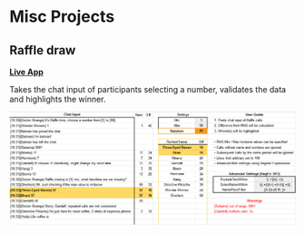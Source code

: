 # Misc Projects

## Raffle draw

**[Live App](https://docs.google.com/spreadsheets/d/1KckQ1YjMBUBkKgo_ePrUnClZ-2W1hCt-_Rupya-41s0)**

Takes the chat input of participants selecting a number, validates the data and highlights the winner.

<p align="center">
  <img src=img/raffle-draw.png alt="Raffle Draw"/>
</p>
